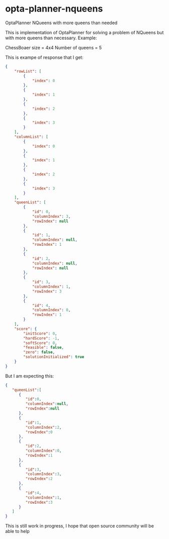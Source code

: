 # opta-planner-nqueens
OptaPlanner NQueens with more queens than needed

This is implementation of OptaPlanner for solving a problem of NQueens but with more queens than necessary. Example:

ChessBoaer size = 4x4
Number of queens = 5

This is exampe of response that I get:
```json
{
    "rowList": [
        {
            "index": 0
        },
        {
            "index": 1
        },
        {
            "index": 2
        },
        {
            "index": 3
        }
    ],
    "columnList": [
        {
            "index": 0
        },
        {
            "index": 1
        },
        {
            "index": 2
        },
        {
            "index": 3
        }
    ],
    "queenList": [
        {
            "id": 0,
            "columnIndex": 3,
            "rowIndex": null
        },
        {
            "id": 1,
            "columnIndex": null,
            "rowIndex": 1
        },
        {
            "id": 2,
            "columnIndex": null,
            "rowIndex": null
        },
        {
            "id": 3,
            "columnIndex": 1,
            "rowIndex": 3
        },
        {
            "id": 4,
            "columnIndex": 0,
            "rowIndex": 1
        }
    ],
    "score": {
        "initScore": 0,
        "hardScore": -1,
        "softScore": 0,
        "feasible": false,
        "zero": false,
        "solutionInitialized": true
    }
}
```

But I am expecting this: 
```json
{
   "queenList":[
      {
         "id":0,
         "columnIndex":null,
         "rowIndex":null
      },
      {
         "id":1,
         "columnIndex":2,
         "rowIndex":0
      },
      {
         "id":2,
         "columnIndex":0,
         "rowIndex":1
      },
      {
         "id":3,
         "columnIndex":3,
         "rowIndex":2
      },
      {
         "id":4,
         "columnIndex":1,
         "rowIndex":3
      }
   ]
}
```

This is still work in progress, I hope that open source community will be able to help
